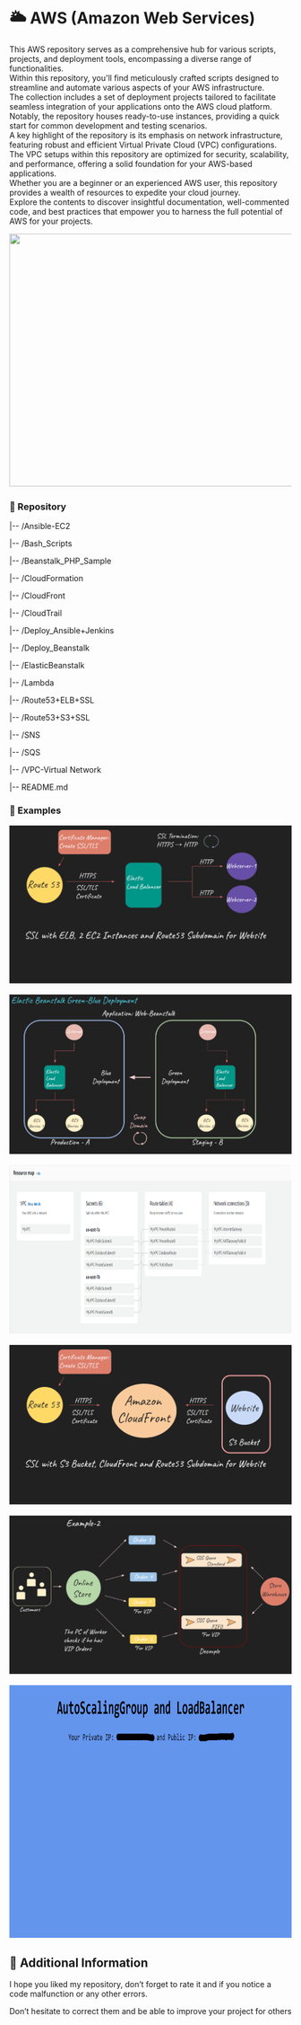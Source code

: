 # 🌥️ AWS (Amazon Web Services)
This AWS repository serves as a comprehensive hub for various scripts, projects, and deployment tools, encompassing a diverse range of functionalities.<br>
Within this repository, you'll find meticulously crafted scripts designed to streamline and automate various aspects of your AWS infrastructure.<br>
The collection includes a set of deployment projects tailored to facilitate seamless integration of your applications onto the AWS cloud platform.<br>
Notably, the repository houses ready-to-use instances, providing a quick start for common development and testing scenarios.<br>
A key highlight of the repository is its emphasis on network infrastructure, featuring robust and efficient Virtual Private Cloud (VPC) configurations.<br>
The VPC setups within this repository are optimized for security, scalability, and performance, offering a solid foundation for your AWS-based applications.<br>
Whether you are a beginner or an experienced AWS user, this repository provides a wealth of resources to expedite your cloud journey.<br>
Explore the contents to discover insightful documentation, well-commented code, and best practices that empower you to harness the full potential of AWS for your projects.<br>

<img src="https://media2.giphy.com/media/v1.Y2lkPTc5MGI3NjExaGNyNjN5d2RiNGkyc20xc2dydXM5Znp4N2phank0cGhjcmlvZnBoYiZlcD12MV9pbnRlcm5hbF9naWZfYnlfaWQmY3Q9Zw/3o6EhOYMhOTANYgHMk/giphy.gif" style= "height:450px; width:900px" />

### 📂 Repository

 |-- /Ansible-EC2

 |-- /Bash_Scripts

 |-- /Beanstalk_PHP_Sample

 |-- /CloudFormation

 |-- /CloudFront

 |-- /CloudTrail

 |-- /Deploy_Ansible+Jenkins
       
 |-- /Deploy_Beanstalk

 |-- /ElasticBeanstalk

 |-- /Lambda

 |-- /Route53+ELB+SSL

 |-- /Route53+S3+SSL

 |-- /SNS

 |-- /SQS
       
 |-- /VPC-Virtual Network
       
 |-- README.md

### 📝 Examples
<img src="https://github.com/MatveyGuralskiy/AWS/blob/main/Route53+ELB+SSL/Screens/Result.png?raw=true"/>
<br>
<br>
<img src="https://github.com/MatveyGuralskiy/AWS/blob/main/ElasticBeanstalk/Screens/Result.png?raw=true"/>
<br>
<br>
<img src="https://github.com/MatveyGuralskiy/AWS/blob/main/VPC-Virtual%20Network/Scheme/VPC-AWS.png?raw=true" style= "height:300px; width:900px" />
<br>
<br>
<img src="https://github.com/MatveyGuralskiy/AWS/blob/main/Route53+S3+SSL/Screens/Result.png?raw=true"/>
<br>
<br>
<img src="https://github.com/MatveyGuralskiy/AWS/blob/main/SQS/Screens/SQS-Example-2.png?raw=true" style="width:900px">
<br>
<br>
<img src="https://github.com/MatveyGuralskiy/AWS/blob/main/Bash_Scripts/EC-2-ApacheVariables/Screen/AutoScaling-LoadBalancer.png?raw=true" style= "height:450px; width:900px" />

## 📢 Additional Information

I hope you liked my repository, don’t forget to rate it and if you notice a code malfunction or any other errors.

Don’t hesitate to correct them and be able to improve your project for others
